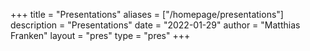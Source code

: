 +++
title = "Presentations"
aliases = ["/homepage/presentations"]
description = "Presentations"
date = "2022-01-29"
author = "Matthias Franken"
layout = "pres"
type = "pres"
+++
